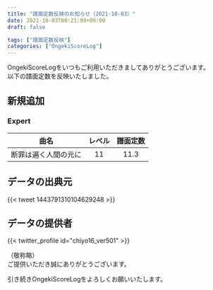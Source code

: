 ```yaml
---
title: "譜面定数反映のお知らせ（2021-10-03）"
date: 2021-10-03T00:21:09+09:00
draft: false

tags: ["譜面定数反映"]
categories: ["OngekiScoreLog"]
---
```


OngekiScoreLogをいつもご利用いただきましてありがとうございます。  
以下の譜面定数を反映いたしました。

<!--more-->

## 新規追加

### Expert

| 曲名 | レベル | 譜面定数 |
|:-:|:-:|:-:|
| 断罪は遍く人間の元に | 11 | 11.3 |

## データの出典元

{{< tweet 1443791310104629248 >}}

## データの提供者

{{< twitter_profile id="chiyo16_ver501" >}}

（敬称略）  
ご提供いただき誠にありがとうございます。

引き続きOngekiScoreLogをよろしくお願いいたします。
